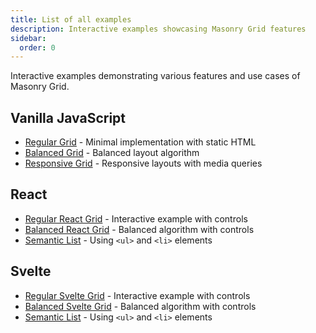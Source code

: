 ```yaml
---
title: List of all examples
description: Interactive examples showcasing Masonry Grid features
sidebar:
  order: 0
---
```


Interactive examples demonstrating various features and use cases of Masonry Grid.

## Vanilla JavaScript

- [Regular Grid](./vanilla-regular/) - Minimal implementation with static HTML
- [Balanced Grid](./vanilla-balanced/) - Balanced layout algorithm
- [Responsive Grid](./vanilla-media-query/) - Responsive layouts with media queries

## React

- [Regular React Grid](./react-regular/) - Interactive example with controls
- [Balanced React Grid](./react-balanced/) - Balanced algorithm with controls
- [Semantic List](./react-unordered-list/) - Using `<ul>` and `<li>` elements

## Svelte

- [Regular Svelte Grid](./svelte-regular/) - Interactive example with controls
- [Balanced Svelte Grid](./svelte-balanced/) - Balanced algorithm with controls
- [Semantic List](./svelte-unordered-list/) - Using `<ul>` and `<li>` elements

